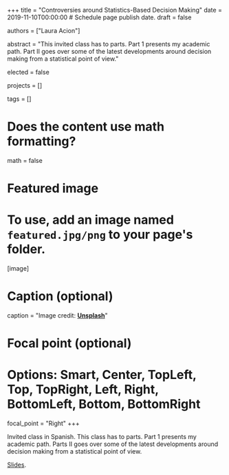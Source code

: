 +++
title = "Controversies around Statistics-Based Decision Making"
date = 2019-11-10T00:00:00  # Schedule page publish date.
draft = false

authors = ["Laura Acion"]

abstract = "This invited class has to parts. Part 1 presents my academic path. Part II goes over some of the latest developments around decision making from a statistical point of view."

elected = false

projects = []

tags = []

# Does the content use math formatting?
math = false

# Featured image
# To use, add an image named `featured.jpg/png` to your page's folder. 
[image]
  # Caption (optional)
  caption = "Image credit: [**Unsplash**](https://unsplash.com/photos/bzdhc5b3Bxs)"

  # Focal point (optional)
  # Options: Smart, Center, TopLeft, Top, TopRight, Left, Right, BottomLeft, Bottom, BottomRight
  focal_point = "Right"
+++

Invited class in Spanish. This class has to parts. Part 1 presents my academic path. Parts II goes over some of the latest developments around decision making from a statistical point of view.

[Slides](http://tiny.cc/TomaDecisiones2019).
